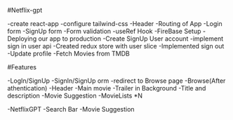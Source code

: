 #Netflix-gpt

-create react-app
-configure tailwind-css
-Header
-Routing of App
-Login form
-SignUp form
-Form validation
-useRef Hook
-FireBase Setup
-Deploying our app to production
-Create SignUp User account
-implement sign in user api
-Created redux store with user slice
-Implemented sign out
-Update profile
-Fetch Movies from TMDB




#Features

-LogIn/SignUp
  -SignIn/SignUp orm
  -redirect to Browse page
-Browse(After athentication)
  -Header
  -Main movie
     -Trailer in Background
     -Title and description
     -Movie Suggestion
       -MovieLists *N

-NetflixGPT
    -Search Bar
    -Movie Suggestion

